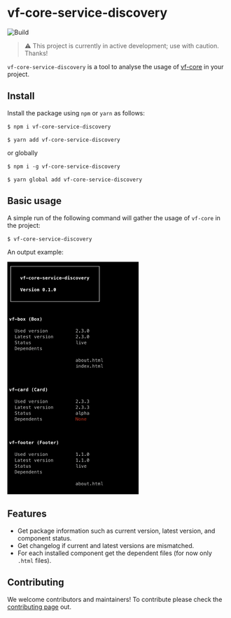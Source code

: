 # vf-core-service-discovery

![Build](https://github.com/oss6/vf-core-service-discovery/workflows/Build/badge.svg)

> :warning: This project is currently in active development; use with caution. Thanks!

`vf-core-service-discovery` is a tool to analyse the usage of [vf-core](https://github.com/visual-framework/vf-core) in your project.

## Install

Install the package using `npm` or `yarn` as follows:

```
$ npm i vf-core-service-discovery
```

```
$ yarn add vf-core-service-discovery
```

or globally

```
$ npm i -g vf-core-service-discovery
```

```
$ yarn global add vf-core-service-discovery
```

## Basic usage

A simple run of the following command will gather the usage of `vf-core` in the project:

```
$ vf-core-service-discovery
```

An output example:

<img src="./media/example-output.png" width="300" />

## Features

- Get package information such as current version, latest version, and component status.
- Get changelog if current and latest versions are mismatched.
- For each installed component get the dependent files (for now only `.html` files).

## Contributing

We welcome contributors and maintainers! To contribute please check the [contributing page](CONTRIBUTING.md) out.
